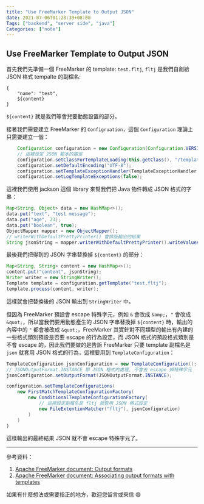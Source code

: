 ```yaml
---
title: "Use FreeMarker Template to Output JSON"
date: 2021-07-06T01:28:39+08:00
Tags: ["backend", "server side", "java"]
Categories: ["note"]
---
```

## Use FreeMarker Template to Output JSON

首先我們先準備一個 FreeMarker 的 template: `test.fltj`, `fltj` 是我們自創給 JSON 格式 tempalte 的副檔名:
```
{
    "name": "test",
    ${content}
}
```
`${content}` 就是我們等會兒要動態設置的部分。

接著我們需要建立 FreeMarker 的 `Configruation`，這個 `Configuration` 理論上只需要建立一個：
```java
    Configuration configuration = new Configuration(Configuration.VERSION_2_3_25);
    // 這裡設定 JSON 範本的路徑
    configuration.setClassForTemplateLoading(this.getClass(), "/templates/json-templates");
    configuration.setDefaultEncoding("UTF-8");
    configuration.setTemplateExceptionHandler(TemplateExceptionHandler.RETHROW_HANDLER);
    configuration.setLogTemplateExceptions(false);
```

這裡我們使用 jackson 這個 library 來幫我們把 Java 物件轉成 JSON 格式的字串：
```java
Map<String, Object> data = new HashMap<>();
data.put("text", "test message");
data.put("age", 23);
data.put("boolean", true);
ObjectMapper mapper = new ObjectMapper();
// writerWithDefaultPrettyPrinter() 會排版輸出的結果
String jsonString = mapper.writerWithDefaultPrettyPrinter().writeValueAsString(data);
```

最後我們把得到的 JSON 字串替換掉 `${content}` 的部分：
```java
Map<String, String> content = new HashMap<>();
content.put("content", jsonString);
Writer writer = new StringWriter();
Template template = configuration.getTemplate("test.fltj");
template.process(content, writer);
```
這樣就會把替換後的 JSON 輸出到 `StringWriter` 中。

但因為 FreeMarker 預設會 escape 特殊字元，例如 `&` 會改成 `&amp;`，`"` 會改成 `&quot;`，所以當我們要用動態產生的 JSON 字串替換掉 `${content}` 時，輸出的內容中的 `"` 都會被改成 `&quot;`，FreeMarker 其實針對不同類型的輸出有內建的一些格式類別預設是否要 escape 的行為設定，而 JSON 格式的預設格式類別是不會 escape 的，因此我們要做的是告訴 FreeMarker 只要 template 副檔名是 `json` 就套用 JSON 格式的行為，這裡要用到 `TemplateConfiguration`：
```java
TemplateConfiguration jsonConfiguration = new TemplateConfiguration();
// JSONOutputFormat.INSTANCE 即 JSON 格式的處理, 不會去 escape 掉特殊字元
jsonConfiguration.setOutputFormat(JSONOutputFormat.INSTANCE);

configuration.setTemplateConfigurations(
    new FirstMatchTemplateConfigurationFactory(
        new ConditionalTemplateConfigurationFactory(
            // 這裡設定副檔名是 fltj 就套用 JSON 格式設定
            new FileExtentionMatcher("fltj"), jsonConfiguration)
        )
    )
)
```
這樣輸出的最終結果 JSON 就不會 escape 特殊字元了。

---
參考資料：
1. [Apache FreeMarker document: Output formats](https://freemarker.apache.org/docs/dgui_misc_autoescaping.html#dgui_misc_autoescaping_outputformat)
2. [Apache FreeMarker document: Associating output formats with templates](https://freemarker.apache.org/docs/pgui_config_outputformatsautoesc.html)

如果有什麼想法或需要指正的地方，歡迎您留言或來信 😄